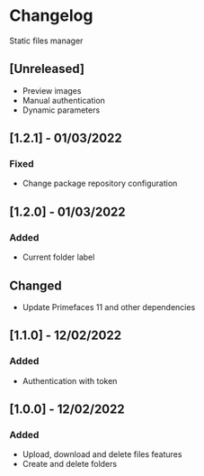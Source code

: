 # Changelog
Static files manager


## [Unreleased]
- Preview images
- Manual authentication
- Dynamic parameters

## [1.2.1] - 01/03/2022
### Fixed
- Change package repository configuration

## [1.2.0] - 01/03/2022
### Added
- Current folder label

## Changed
- Update Primefaces 11 and other dependencies

## [1.1.0] - 12/02/2022
### Added
- Authentication with token

## [1.0.0] - 12/02/2022
### Added
- Upload, download and delete files features
- Create and delete folders